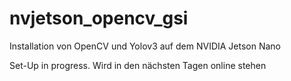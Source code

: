 # nvjetson_opencv_gsi
Installation von OpenCV und Yolov3 auf dem NVIDIA Jetson Nano 

Set-Up in progress. Wird in den nächsten Tagen online stehen
